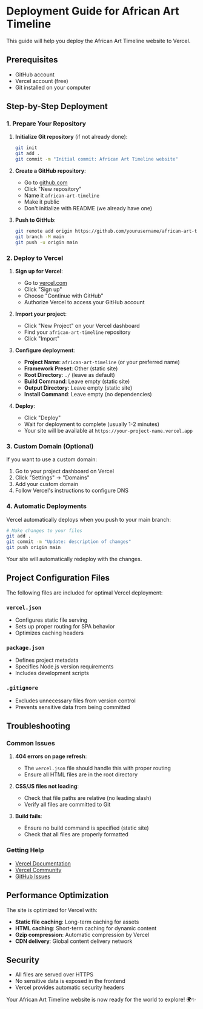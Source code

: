 # Deployment Guide for African Art Timeline

This guide will help you deploy the African Art Timeline website to Vercel.

## Prerequisites

- GitHub account
- Vercel account (free)
- Git installed on your computer

## Step-by-Step Deployment

### 1. Prepare Your Repository

1. **Initialize Git repository** (if not already done):
   ```bash
   git init
   git add .
   git commit -m "Initial commit: African Art Timeline website"
   ```

2. **Create a GitHub repository**:
   - Go to [github.com](https://github.com)
   - Click "New repository"
   - Name it `african-art-timeline`
   - Make it public
   - Don't initialize with README (we already have one)

3. **Push to GitHub**:
   ```bash
   git remote add origin https://github.com/yourusername/african-art-timeline.git
   git branch -M main
   git push -u origin main
   ```

### 2. Deploy to Vercel

1. **Sign up for Vercel**:
   - Go to [vercel.com](https://vercel.com)
   - Click "Sign up"
   - Choose "Continue with GitHub"
   - Authorize Vercel to access your GitHub account

2. **Import your project**:
   - Click "New Project" on your Vercel dashboard
   - Find your `african-art-timeline` repository
   - Click "Import"

3. **Configure deployment**:
   - **Project Name**: `african-art-timeline` (or your preferred name)
   - **Framework Preset**: Other (static site)
   - **Root Directory**: `./` (leave as default)
   - **Build Command**: Leave empty (static site)
   - **Output Directory**: Leave empty (static site)
   - **Install Command**: Leave empty (no dependencies)

4. **Deploy**:
   - Click "Deploy"
   - Wait for deployment to complete (usually 1-2 minutes)
   - Your site will be available at `https://your-project-name.vercel.app`

### 3. Custom Domain (Optional)

If you want to use a custom domain:

1. Go to your project dashboard on Vercel
2. Click "Settings" → "Domains"
3. Add your custom domain
4. Follow Vercel's instructions to configure DNS

### 4. Automatic Deployments

Vercel automatically deploys when you push to your main branch:

```bash
# Make changes to your files
git add .
git commit -m "Update: description of changes"
git push origin main
```

Your site will automatically redeploy with the changes.

## Project Configuration Files

The following files are included for optimal Vercel deployment:

### `vercel.json`
- Configures static file serving
- Sets up proper routing for SPA behavior
- Optimizes caching headers

### `package.json`
- Defines project metadata
- Specifies Node.js version requirements
- Includes development scripts

### `.gitignore`
- Excludes unnecessary files from version control
- Prevents sensitive data from being committed

## Troubleshooting

### Common Issues

1. **404 errors on page refresh**:
   - The `vercel.json` file should handle this with proper routing
   - Ensure all HTML files are in the root directory

2. **CSS/JS files not loading**:
   - Check that file paths are relative (no leading slash)
   - Verify all files are committed to Git

3. **Build fails**:
   - Ensure no build command is specified (static site)
   - Check that all files are properly formatted

### Getting Help

- [Vercel Documentation](https://vercel.com/docs)
- [Vercel Community](https://github.com/vercel/vercel/discussions)
- [GitHub Issues](https://github.com/yourusername/african-art-timeline/issues)

## Performance Optimization

The site is optimized for Vercel with:

- **Static file caching**: Long-term caching for assets
- **HTML caching**: Short-term caching for dynamic content
- **Gzip compression**: Automatic compression by Vercel
- **CDN delivery**: Global content delivery network

## Security

- All files are served over HTTPS
- No sensitive data is exposed in the frontend
- Vercel provides automatic security headers

Your African Art Timeline website is now ready for the world to explore! 🌍✨